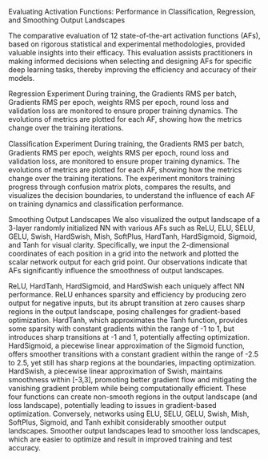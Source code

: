 Evaluating Activation Functions: Performance in Classification, Regression, and Smoothing Output Landscapes

The comparative evaluation of 12 state-of-the-art activation functions (AFs), based on rigorous statistical and experimental methodologies, provided valuable insights into their efficacy. This evaluation assists practitioners in making informed decisions when selecting and designing AFs for specific deep learning tasks, thereby improving the efficiency and accuracy of their models.

Regression Experiment
During training, the Gradients RMS per batch, Gradients RMS per epoch, weights RMS per epoch, round loss and validation loss are monitored to ensure proper training dynamics. The evolutions of metrics are plotted for each AF, showing how the metrics change over the training iterations.

Classiﬁcation Experiment
During training, the Gradients RMS per batch, Gradients RMS per epoch, weights RMS per epoch, round loss and validation loss, are monitored to ensure proper training dynamics. The evolutions of metrics are plotted for each AF, showing how the metrics change over the training iterations. The experiment monitors training progress through confusion matrix plots,  compares the results, and visualizes the decision boundaries, to understand the influence of each AF on training dynamics and classification performance.

Smoothing Output Landscapes
We also visualized the output landscape of a 3-layer randomly initialized NN with various AFs such as ReLU, ELU, SELU, GELU, Swish, HardSwish, Mish, SoftPlus, HardTanh, HardSigmoid, Sigmoid, and Tanh for visual clarity. Specifically, we input the 2-dimensional coordinates of each position in a grid into the network and plotted the scalar network output for each grid point. Our observations indicate that AFs significantly influence the smoothness of output landscapes.

ReLU, HardTanh, HardSigmoid, and HardSwish each uniquely affect NN performance. ReLU enhances sparsity and efficiency by producing zero output for negative inputs, but its abrupt transition at zero causes sharp regions in the output landscape, posing challenges for gradient-based optimization. HardTanh, which approximates the Tanh function, provides some sparsity with constant gradients within the range of -1 to 1, but introduces sharp transitions at -1 and 1, potentially affecting optimization. HardSigmoid, a piecewise linear approximation of the Sigmoid function, offers smoother transitions with a constant gradient within the range of -2.5 to 2.5, yet still has sharp regions at the boundaries, impacting optimization. HardSwish, a piecewise linear approximation of Swish, maintains smoothness within [-3,3], promoting better gradient flow and mitigating the vanishing gradient problem while being computationally efficient. These four functions can create non-smooth regions in the output landscape (and loss landscape), potentially leading to issues in gradient-based optimization. Conversely, networks using ELU, SELU, GELU, Swish, Mish, SoftPlus, Sigmoid, and Tanh exhibit considerably smoother output landscapes. Smoother output landscapes lead to smoother loss landscapes, which are easier to optimize and result in improved training and test accuracy.
